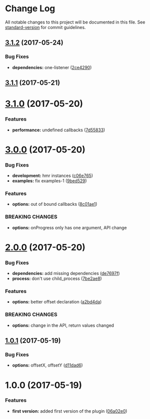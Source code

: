 # Change Log

All notable changes to this project will be documented in this file. See [standard-version](https://github.com/conventional-changelog/standard-version) for commit guidelines.

<a name="3.1.2"></a>
## [3.1.2](https://github.com/pixelass/parallazy/compare/v3.1.1...v3.1.2) (2017-05-24)


### Bug Fixes

* **dependencies:** one-listener ([2ce4290](https://github.com/pixelass/parallazy/commit/2ce4290))



<a name="3.1.1"></a>
## [3.1.1](https://github.com/pixelass/parallazy/compare/v3.1.0...v3.1.1) (2017-05-21)



<a name="3.1.0"></a>
# [3.1.0](https://github.com/pixelass/parallazy/compare/v3.0.0...v3.1.0) (2017-05-20)


### Features

* **performance:** undefined callbacks ([7d55833](https://github.com/pixelass/parallazy/commit/7d55833))



<a name="3.0.0"></a>
# [3.0.0](https://github.com/pixelass/parallazy/compare/v2.0.0...v3.0.0) (2017-05-20)


### Bug Fixes

* **development:** hmr instances ([c06e765](https://github.com/pixelass/parallazy/commit/c06e765))
* **examples:** fix examples-1 ([9bed529](https://github.com/pixelass/parallazy/commit/9bed529))


### Features

* **options:** out of bound callbacks ([8c01ae1](https://github.com/pixelass/parallazy/commit/8c01ae1))


### BREAKING CHANGES

* **options:** onProgress only has one argument, API change



<a name="2.0.0"></a>
# [2.0.0](https://github.com/pixelass/parallazy/compare/v1.0.1...v2.0.0) (2017-05-20)


### Bug Fixes

* **dependencies:** add missing dependencies ([de7697f](https://github.com/pixelass/parallazy/commit/de7697f))
* **process:** don't use child_process ([7be2ae8](https://github.com/pixelass/parallazy/commit/7be2ae8))


### Features

* **options:** better offset declaration ([a2bd4da](https://github.com/pixelass/parallazy/commit/a2bd4da))


### BREAKING CHANGES

* **options:** change in the API, return values changed



<a name="1.0.1"></a>
## [1.0.1](https://github.com/pixelass/parallazy/compare/v1.0.0...v1.0.1) (2017-05-19)


### Bug Fixes

* **options:** offsetX, offsetY ([d11dad6](https://github.com/pixelass/parallazy/commit/d11dad6))



<a name="1.0.0"></a>
# 1.0.0 (2017-05-19)


### Features

* **first version:** added first version of the plugin ([06a02e0](https://github.com/pixelass/parallazy/commit/06a02e0))
